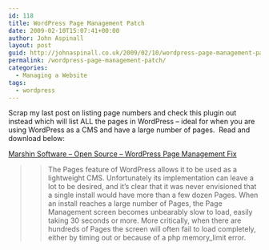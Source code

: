 ```yaml
---
id: 118
title: WordPress Page Management Patch
date: 2009-02-10T15:07:41+00:00
author: John Aspinall
layout: post
guid: http://johnaspinall.co.uk/2009/02/10/wordpress-page-management-patch/
permalink: /wordpress-page-management-patch/
categories:
  - Managing a Website
tags:
  - wordpress
---
```

Scrap my last post on listing page numbers and check this plugin out instead which will list ALL the pages in WordPress &#8211; ideal for when you are using WordPress as a CMS and have a large number of pages.&nbsp; Read and download below:

[Marshin Software &#8211; Open Source &#8211; WordPress Page Management Fix](http://www.marshinsoftware.com/software/wordpress_page_management_patch/)
  


> > The Pages feature of WordPress allows it to be used as a lightweight CMS. Unfortunately its implementation can leave a lot to be desired, and it&#8217;s clear that it was never envisioned that a single install would have more than a few dozen Pages. When an install reaches a large number of Pages, the Page Management screen becomes unbearably slow to load, easily taking 30 seconds or more. More critically, when there are hundreds of Pages the screen will often fail to load completely, either by timing out or because of a php memory_limit error. </p>